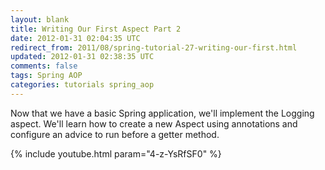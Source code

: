 ```yaml
---           
layout: blank
title: Writing Our First Aspect Part 2
date: 2012-01-31 02:04:35 UTC
redirect_from: 2011/08/spring-tutorial-27-writing-our-first.html
updated: 2012-01-31 02:38:35 UTC
comments: false
tags: Spring AOP
categories: tutorials spring_aop
---
```


Now that we have a basic Spring application, we'll implement the Logging aspect. We'll learn how to create a new Aspect using annotations and configure an advice to run before a getter method.

{% include youtube.html param="4-z-YsRfSF0" %}